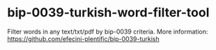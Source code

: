 # bip-0039-turkish-word-filter-tool
Filter words in any text/txt/pdf by bip-0039 criteria.
More information: https://github.com/efecini-plentific/bip-0039-turkish
